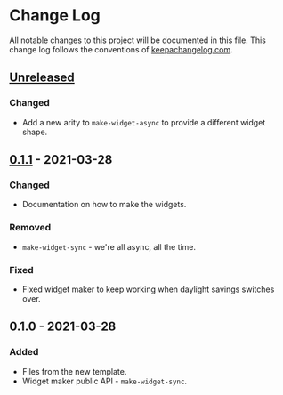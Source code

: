 # Change Log
All notable changes to this project will be documented in this file. This change log follows the conventions of [keepachangelog.com](http://keepachangelog.com/).

## [Unreleased]
### Changed
- Add a new arity to `make-widget-async` to provide a different widget shape.

## [0.1.1] - 2021-03-28
### Changed
- Documentation on how to make the widgets.

### Removed
- `make-widget-sync` - we're all async, all the time.

### Fixed
- Fixed widget maker to keep working when daylight savings switches over.

## 0.1.0 - 2021-03-28
### Added
- Files from the new template.
- Widget maker public API - `make-widget-sync`.

[Unreleased]: https://github.com/your-name/sum-2020/compare/0.1.1...HEAD
[0.1.1]: https://github.com/your-name/sum-2020/compare/0.1.0...0.1.1

